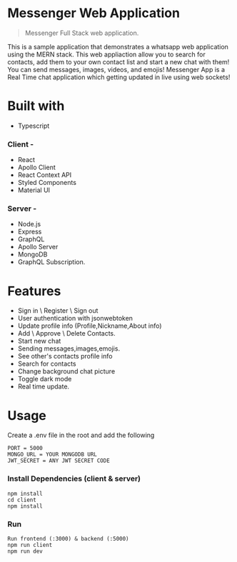 # Messenger Web Application
> Messenger Full Stack web application.

This is a sample application that demonstrates a whatsapp web application using the MERN stack.
This web appliaction allow you to search for contacts, add them to your own contact list and start a new chat with them!
You can send messages, images, videos, and emojis!
Messenger App is a Real Time chat application which getting updated in live using web sockets!




# Built with

- Typescript

### Client - 
- React
- Apollo Client
- React Context API
- Styled Components
- Material UI
### Server - 
- Node.js
- Express
- GraphQL 
- Apollo Server
- MongoDB
- GraphQL Subscription.

# Features

- Sign in \ Register \ Sign out
- User authentication with jsonwebtoken
- Update profile info (Profile,Nickname,About info)
- Add \ Approve \ Delete Contacts.
- Start new chat
- Sending messages,images,emojis.
- See other's contacts profile info
- Search for contacts
- Change background chat picture
- Toggle dark mode
- Real time update.

# Usage

Create a .env file in the root and add the following

```
PORT = 5000
MONGO_URL = YOUR MONGODB URL
JWT_SECRET = ANY JWT SECRET CODE
```

### Install Dependencies (client & server)

```
npm install
cd client
npm install
```

### Run
```
Run frontend (:3000) & backend (:5000)
npm run client
npm run dev
```


